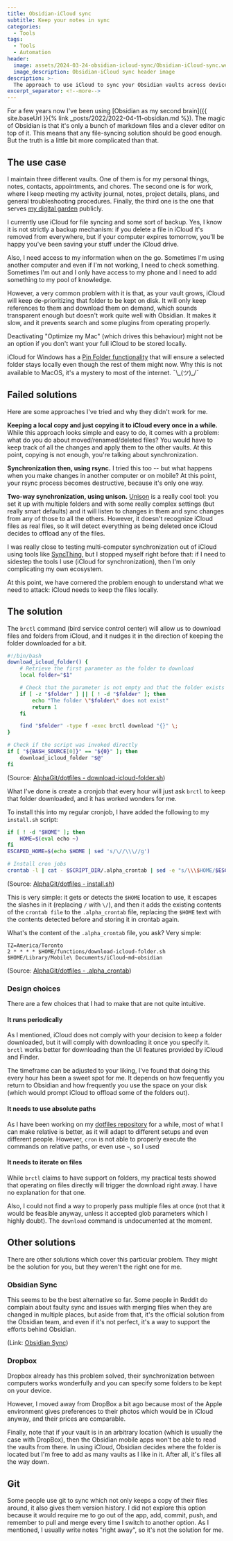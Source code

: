 ```yaml
---
title: Obsidian-iCloud sync
subtitle: Keep your notes in sync
categories:
  - Tools
tags:
  - Tools
  - Automation
header:
  image: assets/2024-03-24-obsidian-icloud-sync/Obsidian-iCloud-sync.webp
  image_description: Obsidian-iCloud sync header image
description: >-
  The approach to use iCloud to sync your Obsidian vaults across devices.
excerpt_separator: <!--more-->
---
```


For a few years now I've been using [Obsidian as my second brain]({{ site.baseUrl }}{% link _posts/2022/2022-04-11-obsidian.md %}). The magic of Obsidian is that it's only a bunch of markdown files and a clever editor on top of it. This means that any file-syncing solution should be good enough. But the truth is a little bit more complicated than that.

<!--more-->

## The use case

I maintain three different vaults. One of them is for my personal things, notes, contacts, appointments, and chores. The second one is for work, where I keep meeting my activity journal, notes, project details, plans, and general troubleshooting procedures. Finally, the third one is the one that serves [my digital garden](https://techgarden.alphasmanifesto.com/) publicly.

I currently use iCloud for file syncing and some sort of backup. Yes, I know it is not strictly a backup mechanism: if you delete a file in iCloud it's removed from everywhere, but if your computer expires tomorrow, you'll be happy you've been saving your stuff under the iCloud drive.

Also, I need access to my information when on the go. Sometimes I'm using another computer and even if I'm not working, I need to check something. Sometimes I'm out and I only have access to my phone and I need to add something to my pool of knowledge.

However, a very common problem with it is that, as your vault grows, iCloud will keep de-prioritizing that folder to be kept on disk. It will only keep references to them and download them on demand, which sounds transparent enough but doesn't work quite well with Obsidian. It makes it slow, and it prevents search and some plugins from operating properly.

Deactivating "Optimize my Mac" (which drives this behaviour) might not be an option if you don't want your full iCloud to be stored locally.

iCloud for Windows has a [Pin Folder functionality](https://support.apple.com/en-ca/guide/icloud-windows/icw8531ad6b7/icloud) that will ensure a selected folder stays locally even though the rest of them might now. Why this is not available to MacOS, it's a mystery to most of the internet. ¯\\\_(ツ)\_/¯

## Failed solutions

Here are some approaches I've tried and why they didn't work for me.

**Keeping a local copy and just copying it to iCloud every once in a while.** While this approach looks simple and easy to do, it comes with a problem: what do you do about moved/renamed/deleted files? You would have to keep track of all the changes and apply them to the other vaults. At this point, copying is not enough, you're talking about synchronization.

**Synchronization then, using rsync.** I tried this too -- but what happens when you make changes in another computer or on mobile? At this point, your rsync process becomes destructive, because it's only one way.

**Two-way synchronization, using unison.** [Unison](https://github.com/bcpierce00/unison?tab=readme-ov-file) is a really cool tool: you set it up with multiple folders and with some really complex settings (but really smart defaults) and it will listen to changes in them and sync changes from any of those to all the others. However, it doesn't recognize iCloud files as real files, so it will detect everything as being deleted once iCloud decides to offload any of the files.

I was really close to testing multi-computer synchronization out of iCloud using tools like [SyncThing](https://syncthing.net/), but I stopped myself right before that: if I need to sidestep the tools I use (iCloud for synchronization), then I'm only complicating my own ecosystem.

At this point, we have cornered the problem enough to understand what we need to attack: iCloud needs to keep the files locally.

## The solution

The `brctl` command (bird service control center) will allow us to download files and folders from iCloud, and it nudges it in the direction of keeping the folder downloaded for a bit.

```bash
#!/bin/bash
download_icloud_folder() {
    # Retrieve the first parameter as the folder to download
    local folder="$1"

    # Check that the parameter is not empty and that the folder exists
    if [ -z "$folder" ] || [ ! -d "$folder" ]; then
        echo "The folder \"$folder\" does not exist"
        return 1
    fi

    find "$folder" -type f -exec brctl download "{}" \;
}

# Check if the script was invoked directly
if [ "${BASH_SOURCE[0]}" == "${0}" ]; then
    download_icloud_folder "$@"
fi
```

(Source: [AlphaGit/dotfiles - download-icloud-folder.sh](https://github.com/AlphaGit/dotfiles/blob/main/functions/download-icloud-folder.sh))

What I've done is create a cronjob that every hour will just ask `brctl` to keep that folder downloaded, and it has worked wonders for me. 

To install this into my regular cronjob, I have added the following to my `install.sh` script:

```bash
if [ ! -d "$HOME" ]; then
    HOME=$(eval echo ~)
fi
ESCAPED_HOME=$(echo $HOME | sed 's/\//\\\//g')

# Install cron jobs
crontab -l | cat - $SCRIPT_DIR/.alpha_crontab | sed -e "s/\\\$HOME/$ESCAPED_HOME/g" | sort -r | uniq | crontab -
```

(Source: [AlphaGit/dotfiles - install.sh](https://github.com/AlphaGit/dotfiles/blob/main/install.sh))

This is very simple: it gets or detects the `$HOME` location to use, it escapes the slashes in it (replacing `/` with `\/`), and then it adds the existing contents of the `crontab file` to the `.alpha_crontab` file, replacing the `$HOME` text with the contents detected before and storing it in crontab again.

What's the content of the `.alpha_crontab` file, you ask? Very simple:

```
TZ=America/Toronto
2 * * * * $HOME/functions/download-icloud-folder.sh $HOME/Library/Mobile\ Documents/iCloud~md~obsidian
```

(Source: [AlphaGit/dotfiles - .alpha_crontab](https://github.com/AlphaGit/dotfiles/blob/main/.alpha_crontab))

### Design choices

There are a few choices that I had to make that are not quite intuitive.

#### It runs periodically

As I mentioned, iCloud does not comply with your decision to keep a folder downloaded, but it will comply with downloading it once you specify it. `brctl` works better for downloading than the UI features provided by iCloud and Finder.

The timeframe can be adjusted to your liking, I've found that doing this every hour has been a sweet spot for me. It depends on how frequently you return to Obsidian and how frequently you use the space on your disk (which would prompt iCloud to offload some of the folders out).

#### It needs to use absolute paths

As I have been working on my [dotfiles repository](https://github.com/AlphaGit/dotfiles) for a while, most of what I can make relative is better, as it will adapt to different setups and even different people. However, `cron` is not able to properly execute the commands on relative paths, or even use `~`, so I used 

#### It needs to iterate on files

While `brctl` claims to have support on folders, my practical tests showed that operating on files directly will trigger the download right away. I have no explanation for that one.

Also, I could not find a way to properly pass multiple files at once (not that it would be feasible anyway, unless it accepted glob parameters which I highly doubt). The `download` command is undocumented at the moment.

## Other solutions

There are other solutions which cover this particular problem. They might be the solution for you, but they weren't the right one for me.

### Obsidian Sync

This seems to be the best alternative so far. Some people in Reddit do complain about faulty sync and issues with merging files when they are changed in multiple places, but aside from that, it's the official solution from the Obsidian team, and even if it's not perfect, it's a way to support the efforts behind Obsidian.

(Link: [Obsidian Sync](https://obsidian.md/sync))

### Dropbox

Dropbox already has this problem solved, their synchronization between computers works wonderfully and you can specify some folders to be kept on your device.

However, I moved away from DropBox a bit ago because most of the Apple environment gives preferences to their photos which would be in iCloud anyway, and their prices are comparable.

Finally, note that if your vault is in an arbitrary location (which is usually the case with DropBox), then the Obsidian mobile apps won't be able to read the vaults from there. In using iCloud, Obsidian decides where the folder is located but I'm free to add as many vaults as I like in it. After all, it's files all the way down.

## Git

Some people use git to sync which not only keeps a copy of their files around, it also gives them version history. I did not explore this option because it would require me to go out of the app, add, commit, push, and remember to pull and merge every time I switch to another option. As I mentioned, I usually write notes "right away", so it's not the solution for me.